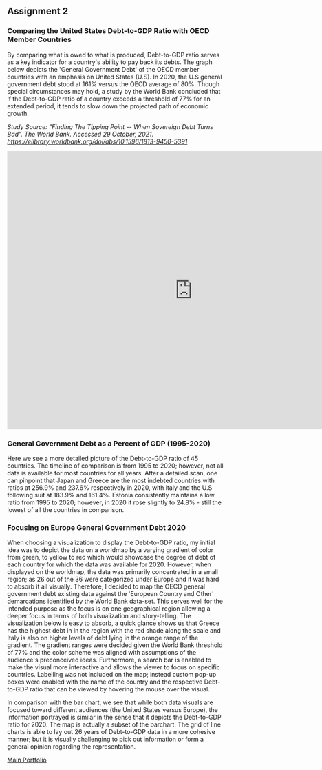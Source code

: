 ## Assignment 2
### Comparing the United States Debt-to-GDP Ratio with OECD Member Countries
By comparing what is owed to what is produced, Debt-to-GDP ratio serves as a key indicator for a country's ability to pay back its debts. The graph below depicts the 'General Government Debt' of the OECD member countries with an emphasis on United States (U.S). In 2020, the U.S general government debt stood at 161% versus the OECD average of 80%. Though special circumstances may hold, a study by the World Bank concluded that if the Debt-to-GDP ratio of a country exceeds a threshold of 77% for an extended period, it tends to slow down the projected path of economic growth.

*Study Source: "Finding The Tipping Point -- When Sovereign Debt Turns Bad". The World Bank. Accessed 29 October, 2021. https://elibrary.worldbank.org/doi/abs/10.1596/1813-9450-5391*

<iframe src="https://data.oecd.org/chart/6vm2" width="860" height="645" style="border: 0" mozallowfullscreen="true" webkitallowfullscreen="true" allowfullscreen="true"><a href="https://data.oecd.org/chart/6vm2" target="_blank">OECD Chart: General government debt, Total, % of GDP, Annual, 2020</a></iframe>

### General Government Debt as a Percent of GDP (1995-2020)
Here we see a more detailed picture of the Debt-to-GDP ratio of 45 countries. The timeline of comparison is from 1995 to 2020; however, not all data is available for most countries for all years. After a detailed scan, one can pinpoint that Japan and Greece are the most indebted countries with ratios at 256.9% and 237.6% respectively in 2020, with italy and the U.S following suit at 183.9% and 161.4%. Estonia consistently maintains a low ratio from 1995 to 2020; however, in 2020 it rose slightly to 24.8% - still the lowest of all the countries in comparison.   

<div class="flourish-embed flourish-map" data-src="visualisation/7683143"><script src="https://public.flourish.studio/resources/embed.js"></script></div>

### Focusing on Europe General Government Debt 2020
When choosing a visualization to display the Debt-to-GDP ratio, my initial idea was to depict the data on a worldmap by a varying gradient of color from green, to yellow to red which would showcase the degree of debt of each country for which the data was available for 2020. However, when displayed on the worldmap, the data was primarily concentrated in a small region; as 26 out of the 36 were categorized under Europe and it was hard to absorb it all visually. Therefore, I decided to map the  OECD general government debt existing data against the 'European Country and Other' demarcations identified by the World Bank data-set. This serves well for the intended purpose as the focus is on one geographical region  allowing a deeper focus in terms of both visualization and story-telling. The visualization below is easy to absorb, a quick glance shows us that Greece has the highest debt in in the region with the red shade along the scale and Italy is also on higher levels of debt lying in the orange range of the gradient. The gradient ranges were decided given the World Bank threshold of 77% and the color scheme was aligned with assumptions of the audience's preconceived ideas. Furthermore, a search bar is enabled to make the visual more interactive and allows the viewer to focus on specific countries. Labelling was not included on the map; instead custom pop-up boxes were enabled with the name of the country and the respective Debt-to-GDP ratio that can be viewed by hovering the mouse over the visual. 

In comparison with the bar chart, we see that while both data visuals are focused toward different audiences (the United States versus Europe), the information portrayed is similar in the sense that it depicts the Debt-to-GDP ratio for 2020. The map is actually a subset of the barchart. The grid of line charts is able to lay out 26 years of Debt-to-GDP data in a more cohesive manner; but it is visually challenging to pick out information or form a general opinion regarding the representation. 

<div class="flourish-embed flourish-map" data-src="visualisation/7683143"><script src="https://public.flourish.studio/resources/embed.js"></script></div>

[Main Portfolio](/README.md)
